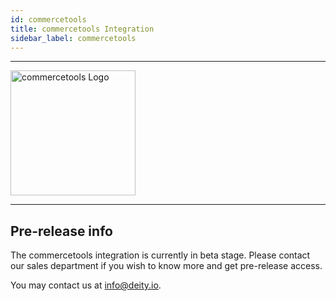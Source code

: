 ```yaml
---
id: commercetools
title: commercetools Integration
sidebar_label: commercetools
---
```


---

<a href="https://www.commercetools.com/" rel="noreferrer noopener" target="_blank" aria-label="visit the commercetools site">
  <img src="/img/docs/platform/commercetools-logo.svg" alt="commercetools Logo" width="200"/>
</a>

---

## Pre-release info

The commercetools integration is currently in beta stage. Please contact our sales department if you wish to know more and get pre-release access.

You may contact us at info@deity.io.